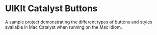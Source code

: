 # UIKIt Catalyst Buttons
A sample project demonstrating the different types of buttons and styles available in Mac Catalyst when running on the Mac Idiom.
